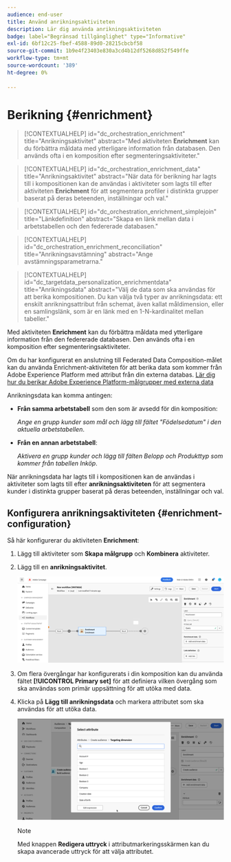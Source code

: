 ```yaml
---
audience: end-user
title: Använd anrikningsaktiviteten
description: Lär dig använda anrikningsaktiviteten
badge: label="Begränsad tillgänglighet" type="Informative"
exl-id: 6bf12c25-fbef-4588-89d0-28215cbcbf58
source-git-commit: 1b9e4f23403e830a3cd4b12df5268d852f549ffe
workflow-type: tm+mt
source-wordcount: '389'
ht-degree: 0%

---
```


# Berikning {#enrichment}

>[!CONTEXTUALHELP]
>id="dc_orchestration_enrichment"
>title="Anrikningsaktivitet"
>abstract="Med aktiviteten **Enrichment** kan du förbättra måldata med ytterligare information från databasen. Den används ofta i en komposition efter segmenteringsaktiviteter."

>[!CONTEXTUALHELP]
>id="dc_orchestration_enrichment_data"
>title="Anrikningsaktivitet"
>abstract="När data för berikning har lagts till i kompositionen kan de användas i aktiviteter som lagts till efter aktiviteten **Enrichment** för att segmentera profiler i distinkta grupper baserat på deras beteenden, inställningar och val."

>[!CONTEXTUALHELP]
>id="dc_orchestration_enrichment_simplejoin"
>title="Länkdefinition"
>abstract="Skapa en länk mellan data i arbetstabellen och den federerade databasen."

>[!CONTEXTUALHELP]
>id="dc_orchestration_enrichment_reconciliation"
>title="Anrikningsavstämning"
>abstract="Ange avstämningsparametrarna."

>[!CONTEXTUALHELP]
>id="dc_targetdata_personalization_enrichmentdata"
>title="Anrikningsdata"
>abstract="Välj de data som ska användas för att berika kompositionen. Du kan välja två typer av anrikningsdata: ett enskilt anrikningsattribut från schemat, även kallat måldimension, eller en samlingslänk, som är en länk med en 1-N-kardinalitet mellan tabeller."

Med aktiviteten **Enrichment** kan du förbättra måldata med ytterligare information från den federerade databasen. Den används ofta i en komposition efter segmenteringsaktiviteter.

Om du har konfigurerat en anslutning till Federated Data Composition-målet kan du använda Enrichment-aktiviteten för att berika data som kommer från Adobe Experience Platform med attribut från din externa databas. [Lär dig hur du berikar Adobe Experience Platform-målgrupper med externa data](../../connections/destinations.md)

Anrikningsdata kan komma antingen:

* **Från samma arbetstabell** som den som är avsedd för din komposition:

  *Ange en grupp kunder som mål och lägg till fältet &quot;Födelsedatum&quot; i den aktuella arbetstabellen*.

* **Från en annan arbetstabell**:

  *Aktivera en grupp kunder och lägg till fälten Belopp och Produkttyp som kommer från tabellen Inköp*.

När anrikningsdata har lagts till i kompositionen kan de användas i aktiviteter som lagts till efter **anrikningsaktiviteten** för att segmentera kunder i distinkta grupper baserat på deras beteenden, inställningar och val.

<!--For instance, you can add to the working table information related to customers' purchases and use this data to personalize emails with their latest purchase or the amount spent on these purchases.-->

## Konfigurera anrikningsaktiviteten {#enrichment-configuration}

Så här konfigurerar du aktiviteten **Enrichment**:

1. Lägg till aktiviteter som **Skapa målgrupp** och **Kombinera** aktiviteter.
1. Lägg till en **anrikningsaktivitet**.

   ![](../assets/enrichment.png)

1. Om flera övergångar har konfigurerats i din komposition kan du använda fältet **[!UICONTROL Primary set]** för att definiera vilken övergång som ska användas som primär uppsättning för att utöka med data.

1. Klicka på **Lägg till anrikningsdata** och markera attributet som ska användas för att utöka data.

   ![](../assets/enrichment-add.png)

   >[!NOTE]
   >
   >Med knappen **Redigera uttryck** i attributmarkeringsskärmen kan du skapa avancerade uttryck för att välja attributet.

<!--PAS VU SUR INSTANCE: You can select two types of enrichment data: a single enrichment attribute from the target dimension, or a collection link. Each of these types is detailed in the examples below:

    * [Single enrichment attribute](#single-attribute)
    * [Collection lnk](#collection-link)-->

<!--
## Examples {#example}

### Single enrichment attribute {#single-attribute}

Here, we are just adding a single enrichment attribute, for example, the date of birth. Follow these steps:

1. Click inside the **Attribute** field.
1. Select a simple field from the schema, also known as targeting dimension, the date of birth in our example. 
1. Click **Confirm**.
-->
<!--### Collection link {#collection-link}

In this more complex use case, we will select a collection link which is a link with a 1-N cardinality between tables. Let's retrieve the three latest purchases that are less than 100$. For this you need to define:

* an enrichment attribute: the **Total amount** field
* the number of lines to retrieve: 3
* a filter: filter out items that are greater than 100$
* a sorting: descendant sorting on the **Order date** field. 

#### Add the attribute {#add-attribute}

This is where you select the collection link to use as enrichment data.

1. Click inside the **Attribute** field.
1. Click **Display advanced attributes**.
1. Select the **Total amount** field from the **Purchases** table. 

#### Define the collection settings{#collection-settings}

Then, define how the data is collected and the number of records to retrieve.

1. Select **Collect data** in the **Select how the data is collected** drop-down.
1. Type "3" in the **Lines to retrieve (Columns to create)** field. 

If you want, for example, to get the average amount of purchases for a customer, select **Aggregated data** instead, and select **Average** in the **Aggregate function** drop-down.

#### Define the filters{#collection-filters}

Here, we define the maximum value for the enrichment attribute. We filter out items that are greater than 100$. [Learn how to work with the query modeler](../../query/query-modeler-overview.md)

1. Click **Edit filters**.
1. Add the two following filters: **Total amount** exists AND **Total amount** is less than 100. The first one filters NULL values as they would appear as the greatest value.
1. Click **Confirm**.

#### Define the sorting{#collection-sorting}

We now need to apply sorting in order to retrieve the three **latest** purchases.

1. Activate the **Enable sorting** option.
1. Click inside the **Attribute** field.
1. Select the **Order date** field.
1. Click **Confirm**. 
1. Select **Descending** from the **Sort** drop-down.-->
